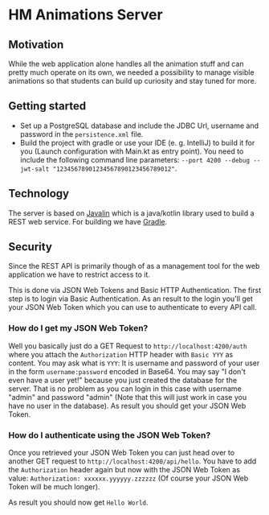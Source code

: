 # HM Animations Server

## Motivation
While the web application alone handles all the animation stuff and can pretty much operate on its own, we needed a possibility to manage visible animations so that students can build up curiosity and stay tuned for more.

## Getting started
- Set up a PostgreSQL database and include the JDBC Url, username and password in the `persistence.xml` file.
- Build the project with gradle or use your IDE (e. g. IntelliJ) to build it for you (Launch configuration with Main.kt as entry point). You need to include the following command line parameters: `--port 4200 --debug --jwt-salt "12345678901234567890123456789012"`.

## Technology
The server is based on [Javalin](javalin.io) which is a java/kotlin library used to build a REST web service. For building we have [Gradle](https://gradle.org/).

## Security
Since the REST API is primarily though of as a management tool for the web application we have to restrict access to it.

This is done via JSON Web Tokens and Basic HTTP Authentication. The first step is to login via Basic Authentication. As an result to the login you'll get your JSON Web Token which you can use to authenticate to every API call.

### How do I get my JSON Web Token?
Well you basically just do a GET Request to `http://localhost:4200/auth` where you attach the `Authorization` HTTP header with `Basic YYY` as content. You may ask what is `YYY`: It is username and password of your user in the form `username:password` encoded in Base64.
You may say "I don't even have a user yet!" because you just created the database for the server. That is no problem as you can login in this case with username "admin" and password "admin" (Note that this will just work in case you have no user in the database).
As result you should get your JSON Web Token.

### How do I authenticate using the JSON Web Token?
Once you retrieved your JSON Web Token you can just head over to another GET request to `http://localhost:4200/api/hello`. You have to add the `Authorization` header again but now with the JSON Web Token as value: `Authorization: xxxxxx.yyyyyy.zzzzzz` (Of course your JSON Web Token will be much longer).

As result you should now get `Hello World`.
